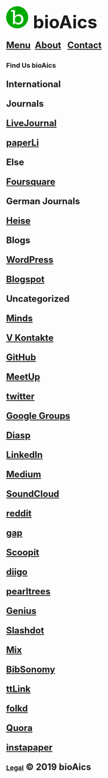 # <a href="https://bioaics.github.io"><img width="60px" src="/bioAics.svg" /></a> &nbsp;<strong><font size="7">bioAics</font></strong>
<strong><font size="5"><a href="https://bioaics.github.io/menu">Menu</a></font></strong>&nbsp;&nbsp;&nbsp;<strong><font size="5"><a href="https://bioaics.github.io/about">About</a>&nbsp;&nbsp;&nbsp;<strong><font size="5"><a href="https://bioaics.github.io/contact">Contact</a></font></strong>
<p><strong><font size="4">Find Us bioAics</font></strong></p>
<p><strong>International</strong></p>
  <p><strong>Journals</strong></p>
<p><strong><font size="5"><a href="https://bioaics.livejournal.com" target="_blank">LiveJournal</a></font></strong></p>
<p><strong><font size="5"><a href="https://paper.li/bioAics/1568749796#/" target="_blank">paperLi</a></font></strong></p>
<p><strong>Else</strong></p>
<p><strong><font size="5"><a href="https://foursquare.com/bioaics" target="_blank">Foursquare</a></font></strong></p>
<p><strong>German Journals</strong></p>
<p><strong><font size="5"><a href="https://heise.de/forum/heise-online/Roboter/Wir-sind-die-Roboter/posting-35266727/show/" target="_blank">Heise</a></font></strong></p>
<p><strong>Blogs</strong></p>
<p><strong><font size="5"><a href="https://bioaics.wordpress.com/" target="_blank">WordPress</a></font></strong></p>
<p><strong><font size="5"><a href="https://bioaics.blogspot.com/" target="_blank">Blogspot</a></font></strong></p>
<p><strong>Uncategorized</strong></p>
<p><strong><font size="5"><a href="https://minds.com/bioaics" target="_blank">Minds</a></font></strong></p>
<p><strong><font size="5"><a href="https://vk.com/bioaics" target="_blank">V Kontakte</a></font></strong></p>
<p><strong><font size="5"><a href="https://github.com/bioaics" target="_blank">GitHub</a></font></strong></p>
<p><strong><font size="5"><a href="https://meetup.com/members/289362836" target="_blank">MeetUp</a></font></strong></p>
<p><strong><font size="5"><a href="https://twitter.com/bioAics/" target="_blank">twitter</a></font></strong></p>
<p><strong><font size="5"><a href="https://groups.google.com/forum/#!forum/bioaics" target="_blank">Google Groups</a></font></strong></p>
<p><strong><font size="5"><a href="https://diasp.org/people/5e46a9b0b06901373a47047d7b62795e" target="_blank">Diasp</a></font></strong></p>
<p><strong><font size="5"><a href="https://linkedin.com/in/ben-adam/" target="_blank">LinkedIn</a></font></strong></p>
<p><strong><font size="5"><a href="https://medium.com/@bioAics" target="_blank">Medium</a></font></strong></p>
<p><strong><font size="5"><a href="https://soundcloud.com/bioaics" target="_blank">SoundCloud</a></font></strong></p>
<p><strong><font size="5"><a href="https://reddit.com/u/bioAics" target="_blank">reddit</a></font></strong></p>
<p><strong><font size="5"><a href="https://gab.com/bioaics" target="_blank">gap</a></font></strong></p>
<p><strong><font size="5"><a href="https://scoop.it/u/bioaics" target="_blank">Scoopit</a></font></strong></p>
<p><strong><font size="5"><a href="https://diigo.com/profile/bioaics" target="_blank">diigo</a></font></strong></p>
<p><strong><font size="5"><a href="https://pearltrees.com/bioaics" target="_blank">pearltrees</a></font></strong></p>
<p><strong><font size="5"><a href="https://genius.com/bioAics" target="_blank">Genius</a></font></strong></p>
<p><strong><font size="5"><a href="https://slashdot.org/~bioAics" target="_blank">Slashdot</a></font></strong></p>
<p><strong><font size="5"><a href="https://mix.com/bioaics" target="_blank">Mix</a></font></strong></p>
<p><strong><font size="5"><a href="https://www.bibsonomy.org/user/bioaics" target="_blank">BibSonomy</a></font></strong></p>
<p><strong><font size="5"><a href="http://ttlink.com/bioaics" target="_blank">ttLink</a></font></strong></p>
<p><strong><font size="5"><a href="http://folkd.com/user/bioAics" target="_blank">folkd</a></font></strong></p>
<p><strong><font size="5"><a href="https://quora.com/profile/BioAics" target="_blank">Quora</a></font></strong></p>
<p><strong><font size="5"><a href="https://instapaper.com/p/bioAics" target="_blank">instapaper</a></font></strong></p>

<strong><font size="4"><a href="https://bioaics.github.io/legal">Legal</a></font></strong> © 2019 bioAics
